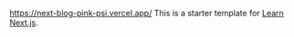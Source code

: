 https://next-blog-pink-psi.vercel.app/
This is a starter template for [Learn Next.js](https://nextjs.org/learn).
